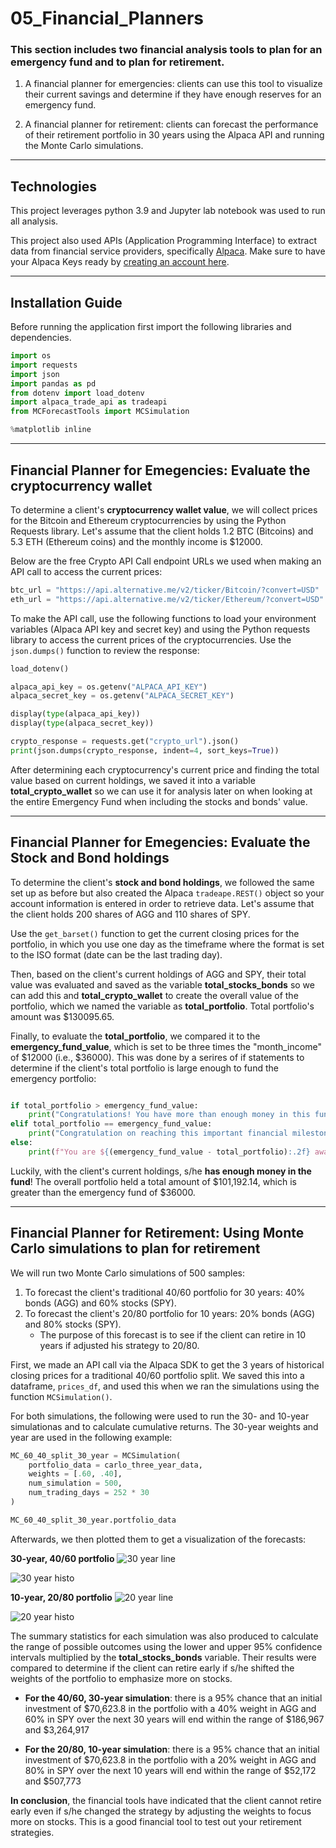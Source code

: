 # 05_Financial_Planners

### This section includes two financial analysis tools to plan for an emergency fund and to plan for retirement.

1. A financial planner for emergencies: clients can use this tool to visualize their current savings and determine if they have enough reserves for an emergency fund.

2. A financial planner for retirement: clients can forecast the performance of their retirement portfolio in 30 years using the Alpaca API and running the Monte Carlo simulations.

---

## Technologies

This project leverages python 3.9 and Jupyter lab notebook was used to run all analysis.

This project also used APIs (Application Programming Interface) to extract data from financial service providers, specifically [Alpaca](https://github.com/alpacahq/alpaca-trade-api-python). Make sure to have your Alpaca Keys ready by [creating an account here](https://alpaca.markets/).

---

## Installation Guide

Before running the application first import the following libraries and dependencies.

```python
import os
import requests
import json
import pandas as pd
from dotenv import load_dotenv
import alpaca_trade_api as tradeapi
from MCForecastTools import MCSimulation

%matplotlib inline
```

---

## Financial Planner for Emegencies: Evaluate the cryptocurrency wallet

To determine a client's **cryptocurrency wallet value**, we will collect prices for the Bitcoin and Ethereum cryptocurrencies by using the Python Requests library. Let's assume that the client holds 1.2 BTC (Bitcoins) and 5.3 ETH (Ethereum coins) and the monthly income is $12000.

Below are the free Crypto API Call endpoint URLs we used when making an API call to access the current prices:

```python
btc_url = "https://api.alternative.me/v2/ticker/Bitcoin/?convert=USD"
eth_url = "https://api.alternative.me/v2/ticker/Ethereum/?convert=USD"
```

To make the API call, use the following functions to load your environment variables (Alpaca API key and secret key) and using the Python requests library to access the current prices of the cryptocurrencies. Use the `json.dumps()` function to review the response:

```python
load_dotenv()

alpaca_api_key = os.getenv("ALPACA_API_KEY")
alpaca_secret_key = os.getenv("ALPACA_SECRET_KEY")

display(type(alpaca_api_key))
display(type(alpaca_secret_key))

crypto_response = requests.get("crypto_url").json()
print(json.dumps(crypto_response, indent=4, sort_keys=True))

```

After determining each cryptocurrency's current price and finding the total value based on current holdings, we saved it into a variable **total_crypto_wallet** so we can use it for analysis later on when looking at the entire Emergency Fund when including the stocks and bonds' value.

---

## Financial Planner for Emegencies: Evaluate the Stock and Bond holdings

To determine the client's **stock and bond holdings**, we followed the same set up as before but also created the Alpaca `tradeape.REST()` object so your account information is entered in order to retrieve data. Let's assume that the client holds 200 shares of AGG and 110 shares of SPY.

Use the `get_barset()` function to get the current closing prices for the portfolio, in which you use one day as the timeframe where the format is set to the ISO format (date can be the last trading day).

Then, based on the client's current holdings of AGG and SPY, their total value was evaluated and saved as the variable **total_stocks_bonds** so we can add this and **total_crypto_wallet** to create the overall value of the portfolio, which we named the variable as **total_portfolio**. Total portfolio's amount was $130095.65.

Finally, to evaluate the **total_portfolio**, we compared it to the **emergency_fund_value**, which is set to be three times the "month_income" of $12000 (i.e., $36000). This was done by a serires of if statements to determine if the client's total portfolio is large enough to fund the emergency portfolio:

```python

if total_portfolio > emergency_fund_value:
    print("Congratulations! You have more than enough money in this fund!")
elif total_portfolio == emergency_fund_value:
    print("Congratulation on reaching this important financial milestone!")
else:
    print(f"You are ${(emergency_fund_value - total_portfolio):.2f} away from reaching your goal.")
```

Luckily, with the client's current holdings, s/he **has enough money in the fund**! The overall portfolio held a total amount of $101,192.14, which is greater than the emergency fund of $36000.

---

## Financial Planner for Retirement: Using Monte Carlo simulations to plan for retirement

We will run two Monte Carlo simulations of 500 samples:

1. To forecast the client's traditional 40/60 portfolio for 30 years: 40% bonds (AGG) and 60% stocks (SPY).
2. To forecast the client's 20/80 portfolio for 10 years: 20% bonds (AGG) and 80% stocks (SPY).
   - The purpose of this forecast is to see if the client can retire in 10 years if adjusted his strategy to 20/80.

First, we made an API call via the Alpaca SDK to get the 3 years of historical closing prices for a traditional 40/60 portfolio split. We saved this into a dataframe, `prices_df`, and used this when we ran the simulations using the function `MCSimulation()`.

For both simulations, the following were used to run the 30- and 10-year simulationas and to calculate cumulative returns. The 30-year weights and year are used in the following example:

```python
MC_60_40_split_30_year = MCSimulation(
    portfolio_data = carlo_three_year_data,
    weights = [.60, .40],
    num_simulation = 500,
    num_trading_days = 252 * 30
)

MC_60_40_split_30_year.portfolio_data
```

Afterwards, we then plotted them to get a visualization of the forecasts:

**30-year, 40/60 portfolio**
![30 year line](Images/30_line.png)

![30 year histo](Images/30_histo.png)

**10-year, 20/80 portfolio**
![20 year line](Images/10_line.png)

![20 year histo](Images/10_histo.png)

The summary statistics for each simulation was also produced to calculate the range of possible outcomes using the lower and upper 95% confidence intervals multiplied by the **total_stocks_bonds** variable. Their results were compared to determine if the client can retire early if s/he shifted the weights of the portfolio to emphasize more on stocks.

- **For the 40/60, 30-year simulation**: there is a 95% chance that an initial investment of $70,623.8 in the portfolio with a 40% weight in AGG and 60% in SPY over the next 30 years will end within the range of $186,967 and $3,264,917

- **For the 20/80, 10-year simulation**: there is a 95% chance that an initial investment of $70,623.8 in the portfolio with a 20% weight in AGG and 80% in SPY over the next 10 years will end within the range of $52,172 and $507,773


**In conclusion**, the financial tools have indicated that the client cannot retire early even if s/he changed the strategy by adjusting the weights to focus more on stocks. This is a good financial tool to test out your retirement strategies.